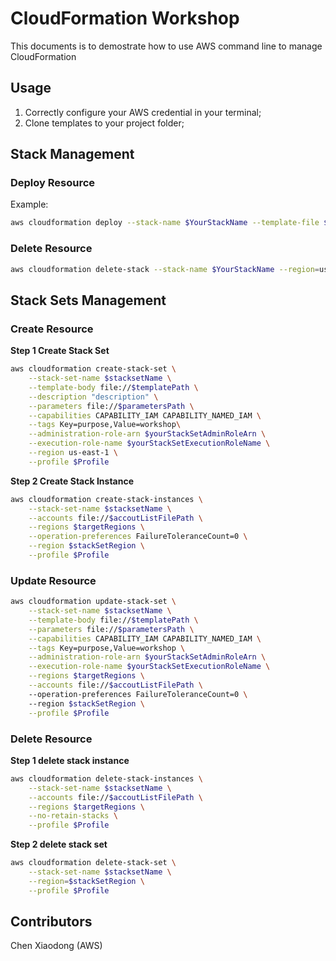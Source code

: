 # CloudFormation Workshop
This documents is to demostrate how to use AWS command line to manage CloudFormation

## Usage
1. Correctly configure your AWS credential in your terminal;
2. Clone templates to your project folder;

## Stack Management
### Deploy Resource

Example:
```bash
aws cloudformation deploy --stack-name $YourStackName --template-file $YourTemplate  --parameter-overrides file://$parameterPath --tags purpose=cfnworkshop --capabilities CAPABILITY_NAMED_IAM --region=us-east-1 --profile $Profile
```

### Delete Resource
```bash
aws cloudformation delete-stack --stack-name $YourStackName --region=us-east-1 --profile $Profile
```

## Stack Sets Management
### Create Resource
**Step 1 Create Stack Set**
```bash
aws cloudformation create-stack-set \
    --stack-set-name $stacksetName \
    --template-body file://$templatePath \
    --description "description" \
    --parameters file://$parametersPath \
    --capabilities CAPABILITY_IAM CAPABILITY_NAMED_IAM \
    --tags Key=purpose,Value=workshop\
    --administration-role-arn $yourStackSetAdminRoleArn \
    --execution-role-name $yourStackSetExecutionRoleName \
    --region us-east-1 \
    --profile $Profile
```
**Step 2 Create Stack Instance**
```bash
aws cloudformation create-stack-instances \
    --stack-set-name $stacksetName \
    --accounts file://$accoutListFilePath \
    --regions $targetRegions \
    --operation-preferences FailureToleranceCount=0 \
    --region $stackSetRegion \
    --profile $Profile
```
### Update Resource
```bash
aws cloudformation update-stack-set \
    --stack-set-name $stacksetName \
    --template-body file://$templatePath \
    --parameters file://$parametersPath \
    --capabilities CAPABILITY_IAM CAPABILITY_NAMED_IAM \
    --tags Key=purpose,Value=workshop \
    --administration-role-arn $yourStackSetAdminRoleArn \
    --execution-role-name $yourStackSetExecutionRoleName \
    --regions $targetRegions \
    --accounts file://$accoutListFilePath \  
    --operation-preferences FailureToleranceCount=0 \      
    --region $stackSetRegion \
    --profile $Profile
```

### Delete Resource
**Step 1 delete stack instance**
```bash
aws cloudformation delete-stack-instances \
    --stack-set-name $stacksetName \
    --accounts file://$accoutListFilePath \
    --regions $targetRegions \
    --no-retain-stacks \
    --profile $Profile
```

**Step 2 delete stack set**
```bash
aws cloudformation delete-stack-set \
    --stack-set-name $stacksetName \
    --region=$stackSetRegion \
    --profile $Profile
```

## Contributors

Chen Xiaodong (AWS)